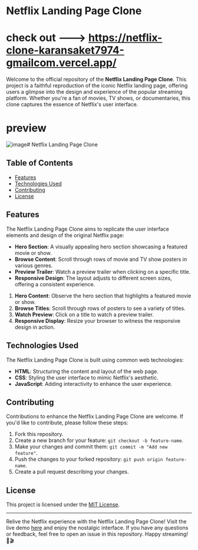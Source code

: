 # Netflix Landing Page Clone
# check out ---> https://netflix-clone-karansaket7974-gmailcom.vercel.app/
Welcome to the official repository of the **Netflix Landing Page Clone**. This project is a faithful reproduction of the iconic Netflix landing page, offering users a glimpse into the design and experience of the popular streaming platform. Whether you're a fan of movies, TV shows, or documentaries, this clone captures the essence of Netflix's user interface.

# preview
![image](https://github.com/karan79k/Netflix-UI/assets/123332277/2c3d2c6e-921b-460d-a293-e8a3ae177343)# Netflix Landing Page Clone


## Table of Contents

- [Features](#features)
- [Technologies Used](#technologies-used)
- [Contributing](#contributing)
- [License](#license)

## Features

The Netflix Landing Page Clone aims to replicate the user interface elements and design of the original Netflix page:

- **Hero Section**: A visually appealing hero section showcasing a featured movie or show.
- **Browse Content**: Scroll through rows of movie and TV show posters in various genres.
- **Preview Trailer**: Watch a preview trailer when clicking on a specific title.
- **Responsive Design**: The layout adjusts to different screen sizes, offering a consistent experience.

1. **Hero Content**: Observe the hero section that highlights a featured movie or show.
2. **Browse Titles**: Scroll through rows of posters to see a variety of titles.
3. **Watch Preview**: Click on a title to watch a preview trailer.
4. **Responsive Display**: Resize your browser to witness the responsive design in action.

## Technologies Used

The Netflix Landing Page Clone is built using common web technologies:

- **HTML**: Structuring the content and layout of the web page.
- **CSS**: Styling the user interface to mimic Netflix's aesthetic.
- **JavaScript**: Adding interactivity to enhance the user experience.

## Contributing

Contributions to enhance the Netflix Landing Page Clone are welcome. If you'd like to contribute, please follow these steps:

1. Fork this repository.
2. Create a new branch for your feature: `git checkout -b feature-name`.
3. Make your changes and commit them: `git commit -m "Add new feature"`.
4. Push the changes to your forked repository: `git push origin feature-name`.
5. Create a pull request describing your changes.

## License

This project is licensed under the [MIT License](LICENSE).

---

Relive the Netflix experience with the Netflix Landing Page Clone! Visit the live demo [here](https://www.netflixclone.com) and enjoy the nostalgic interface. If you have any questions or feedback, feel free to open an issue in this repository. Happy streaming! 🍿🎬

